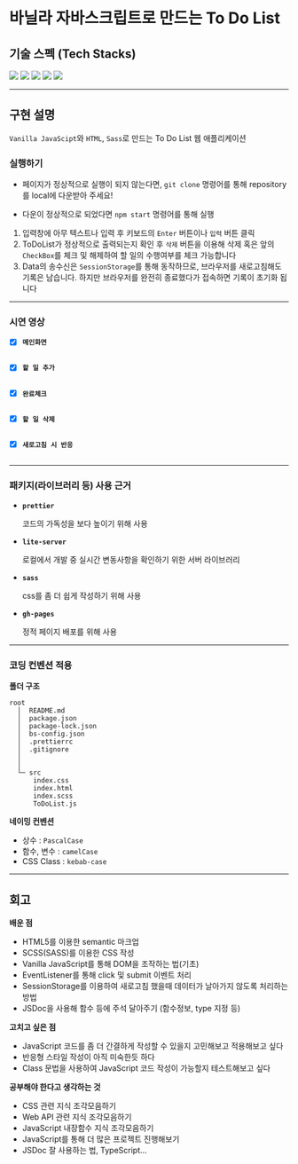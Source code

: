 # 바닐라 자바스크립트로 만드는 To Do List

## 기술 스펙 (Tech Stacks)

<img src="https://img.shields.io/badge/JavaScript-F7DF1E?style=flat-square&logo=JavaScript&logoColor=white"/> <img src="https://img.shields.io/badge/Html5-E34F26?style=flat-square&logo=Html5&logoColor=white"/> <img src="https://img.shields.io/badge/CSS-1572B6?style=flat-square&logo=CSS3&logoColor=white"> <img src="https://img.shields.io/badge/Sass_(SCSS)-CC6699?style=flat-square&logo=Sass&logoColor=white" /> <img src="https://img.shields.io/badge/Git_Hub-000?style=flat-square&logo=GitHub&logoColor=white"/>

---
## 구현 설명
`Vanilla JavaScipt`와 `HTML`, `Sass`로 만드는 To Do List 웹 애플리케이션



### 실행하기

- 페이지가 정상적으로 실행이 되지 않는다면,
`git clone` 명령어를 통해 repository를 local에 다운받아 주세요!

- 다운이 정상적으로 되었다면 `npm start` 명령어를 통해 실행

1. 입력창에 아무 텍스트나 입력 후 키보드의 `Enter` 버튼이나 `입력` 버튼 클릭
2. ToDoList가 정상적으로 출력되는지 확인 후 `삭제` 버튼을 이용해 삭제 혹은
앞의 `CheckBox`를 체크 및 해제하여 할 일의 수행여부를 체크 가능합니다
1. Data의 송수신은 `SessionStorage`를 통해 동작하므로,
브라우저를 새로고침해도 기록은 남습니다.
하지만 브라우저를 완전히 종료했다가 접속하면 기록이 초기화 됩니다

---
### 시연 영상

- [x] **`메인화면`**
<img src="">
<br>

- [x] **`할 일 추가`**
<img src="">
<br>

- [x] **`완료체크`**
<img src="">
<br>

- [x] **`할 일 삭제`**
<img src="">
<br>

- [x] **`새로고침 시 반응`**
<img src="">
<br>

---

### 패키지(라이브러리 등) 사용 근거

    
- **`prettier`**
    
    코드의 가독성을 보다 높이기 위해 사용

- **`lite-server`**
    
    로컬에서 개발 중 실시간 변동사항을 확인하기 위한 서버 라이브러리

- **`sass`**
    
    css를 좀 더 쉽게 작성하기 위해 사용

- **`gh-pages`**
    
    정적 페이지 배포를 위해 사용

---

### 코딩 컨벤션 적용

**폴더 구조**

```
root
  │  README.md
  │  package.json
  │  package-lock.json
  │  bs-config.json
  │  .prettierrc
  │  .gitignore
  │
  │
  └─ src
      index.css
      index.html
      index.scss
      ToDoList.js
```

**네이밍 컨벤션**

- 상수 : `PascalCase`
- 함수, 변수 : `camelCase`
- CSS Class : `kebab-case`

---
## 회고

**배운 점**

- HTML5를 이용한 semantic 마크업
- SCSS(SASS)를 이용한 CSS 작성
- Vanilla JavaScript를 통해 DOM을 조작하는 법(기초)
- EventListener를 통해 click 및 submit 이벤트 처리
- SessionStorage를 이용하여 새로고침 했을때 데이터가 날아가지 않도록 처리하는 방법
- JSDoc을 사용해 함수 등에 주석 달아주기 (함수정보, type 지정 등)


**고치고 싶은 점**

- JavaScript 코드를 좀 더 간결하게 작성할 수 있을지 고민해보고 적용해보고 싶다
- 반응형 스타일 작성이 아직 미숙한듯 하다
- Class 문법을 사용하여 JavaScript 코드 작성이 가능할지 테스트해보고 싶다


**공부해야 한다고 생각하는 것**

- CSS 관련 지식 조각모음하기
- Web API 관련 지식 조각모음하기
- JavaScript 내장함수 지식 조각모음하기
- JavaScript를 통해 더 많은 프로젝트 진행해보기
- JSDoc 잘 사용하는 법, TypeScript...